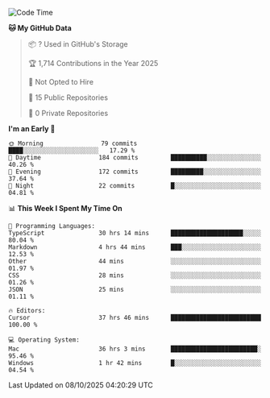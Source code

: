<!--START_SECTION:waka-->
![Code Time](http://img.shields.io/badge/Code%20Time-7%2C951%20hrs%2027%20mins-blue)

**🐱 My GitHub Data** 

> 📦 ? Used in GitHub's Storage 
 > 
> 🏆 1,714 Contributions in the Year 2025
 > 
> 🚫 Not Opted to Hire
 > 
> 📜 15 Public Repositories 
 > 
> 🔑 0 Private Repositories 
 > 
**I'm an Early 🐤** 

```text
🌞 Morning                79 commits          ████░░░░░░░░░░░░░░░░░░░░░   17.29 % 
🌆 Daytime                184 commits         ██████████░░░░░░░░░░░░░░░   40.26 % 
🌃 Evening                172 commits         █████████░░░░░░░░░░░░░░░░   37.64 % 
🌙 Night                  22 commits          █░░░░░░░░░░░░░░░░░░░░░░░░   04.81 % 
```


📊 **This Week I Spent My Time On** 

```text
💬 Programming Languages: 
TypeScript               30 hrs 14 mins      ████████████████████░░░░░   80.04 % 
Markdown                 4 hrs 44 mins       ███░░░░░░░░░░░░░░░░░░░░░░   12.53 % 
Other                    44 mins             ░░░░░░░░░░░░░░░░░░░░░░░░░   01.97 % 
CSS                      28 mins             ░░░░░░░░░░░░░░░░░░░░░░░░░   01.26 % 
JSON                     25 mins             ░░░░░░░░░░░░░░░░░░░░░░░░░   01.11 % 

🔥 Editors: 
Cursor                   37 hrs 46 mins      █████████████████████████   100.00 % 

💻 Operating System: 
Mac                      36 hrs 3 mins       ████████████████████████░   95.46 % 
Windows                  1 hr 42 mins        █░░░░░░░░░░░░░░░░░░░░░░░░   04.54 % 
```


 Last Updated on 08/10/2025 04:20:29 UTC
<!--END_SECTION:waka-->

